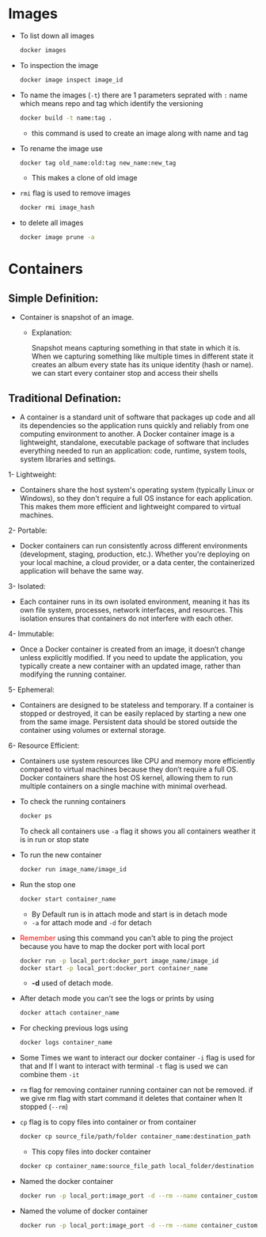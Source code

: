 # Images
- To list down all images
    ```bash
    docker images
    ```
- To inspection the image

    ```bash
    docker image inspect image_id
    ```
- To name the images (`-t`) there are 1 parameters seprated with `:` name which means repo and tag which identify the versioning

    ```bash
    docker build -t name:tag .
    ```
    - this command is used to create an image along with name and tag

- To rename the image use

    ```bash
    docker tag old_name:old:tag new_name:new_tag
    ```
    - This makes a clone of old image

- `rmi` flag is used to remove images
    ```bash
    docker rmi image_hash
    ```

- to delete all images

    ```bash
    docker image prune -a
    ```
# Containers
## Simple Definition:
- Container is snapshot of an image.

    -  Explanation:

        Snapshot means capturing something in that state in which it is. When we capturing something like multiple times in different state it creates an album every state has its unique identity (hash or name). we can start every container stop and access their shells
## Traditional Defination:

- A container is a standard unit of software that packages up code and all its dependencies so the application runs quickly and reliably from one computing environment to another. A Docker container image is a lightweight, standalone, executable package of software that includes everything needed to run an application: code, runtime, system tools, system libraries and settings.

1- Lightweight:

- Containers share the host system's operating system (typically Linux or Windows), so they don't require a full OS instance for each application. This makes them more efficient and lightweight compared to virtual machines.

2- Portable:
- Docker containers can run consistently across different environments (development, staging, production, etc.). Whether you're deploying on your local machine, a cloud provider, or a data center, the containerized application will behave the same way.

3- Isolated:

- Each container runs in its own isolated environment, meaning it has its own file system, processes, network interfaces, and resources. This isolation ensures that containers do not interfere with each other.

4- Immutable:

- Once a Docker container is created from an image, it doesn’t change unless explicitly modified. If you need to update the application, you typically create a new container with an updated image, rather than modifying the running container.

5- Ephemeral:

- Containers are designed to be stateless and temporary. If a container is stopped or destroyed, it can be easily replaced by starting a new one from the same image. Persistent data should be stored outside the container using volumes or external storage.

6- Resource Efficient:

- Containers use system resources like CPU and memory more efficiently compared to virtual machines because they don’t require a full OS. Docker containers share the host OS kernel, allowing them to run multiple containers on a single machine with minimal overhead.

- To check the running containers

    ```bash
    docker ps
    ```
  To check all containers use `-a` flag it shows you all containers weather it is in run or stop state

- To run the new container

    ```bash
    docker run image_name/image_id
    ```
- Run the stop one

    ```bash
    docker start container_name
    ```
    - By Default run is in attach mode and start is in detach mode
    - `-a` for attach mode and `-d` for detach

- <span style="color: red;">Remember</span> using this command you can't able to ping the project because you have to map the docker port with local port

    ```bash
    docker run -p local_port:docker_port image_name/image_id
    docker start -p local_port:docker_port container_name
    ```
    - **-d** used of detach mode.

- After detach mode you can't see the logs or prints by using

    ```bash
    docker attach container_name
    ```

- For checking previous logs using
    ```bash
    docker logs container_name
    ```

- Some Times we want to interact our docker container `-i` flag is used for that and If I want to interact with terminal `-t` flag is used we can combine them `-it`
- `rm` flag for removing container running container can not be removed. if we give rm flag with start command it deletes that container when It stopped (`--rm`)

- `cp` flag is to copy files into container or from container

    ```bash
    docker cp source_file/path/folder container_name:destination_path
    ```
    - This copy files into docker container

    ```bash
    docker cp container_name:source_file_path local_folder/destination
    ```

- Named the docker container

    ```bash
    docker run -p local_port:image_port -d --rm --name container_custom_name image_id
    ```
- Named the volume of docker container

    ```bash
    docker run -p local_port:image_port -d --rm --name container_custom_name -v name_volume:/path-to-be-mount image_id
    ```